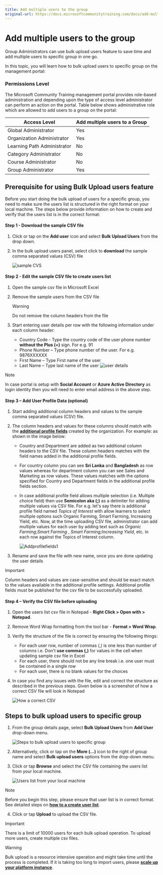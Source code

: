 ```yaml
---
title: Add multiple users to the group
original-url: https://docs.microsoftcommunitytraining.com/docs/add-multiple-users-to-the-group
---
```


# Add multiple users to the group

Group Administrators can use bulk upload users feature to save time and add multiple users to specific group in one go.

In this topic, you  will learn how to bulk upload users to specific group on the management portal:  

### Permissions Level

The Microsoft Community Training management portal provides role-based administration and depending upon the type of access level administrator can perform an action on the portal. Table below shows administrative role which are allowed to add users to a group on the portal:

| Access Level    | Add multiple users to a Group |
| --- | --- |
| Global Administrator | Yes |
| Organization Administrator  | Yes |
| Learning Path Administrator | No |
| Category Administrator | No |
| Course Administrator | No |
| Group Administrator | Yes |

## Prerequisite for using Bulk Upload users feature

Before you start doing the bulk upload of users for a specific group, you need to make sure the users list is structured in the right format on your local machine. The steps below provide information on how to create and verify that the users list is in the correct format:

#### Step 1 - Download the sample CSV file

1. Click or tap on the **Add user** icon and select **Bulk Upload Users** from the drop down.

2. In the bulk upload users panel, select click to **download** the sample comma separated values (CSV) file

    ![sample CVS](../../media/sample%20CVS.png)

#### Step 2 - Edit the sample CSV file to create users list

1. Open the sample csv file in Microsoft Excel

2. Remove the sample users from the CSV file  

    > [!WARNING]
    > Do not remove the column headers from the file

3. Start entering user details per row with the following information under each column header:
    - Country Code - Type the country code of the user phone number **without the Plus (+)** sign. For e.g. 91
    - Phone Number – Type phone number of the user. For e.g. 9876XXXXXX
    - First Name – Type First name of the user
    - Last Name – Type last name of the user
    ![user details](../../media/image%2857%29.png)

> [!NOTE]
> In case portal is setup with **Social Account** or **Azure Active Directory** as login identity then you will need to enter email address in the above step.

#### Step 3 – Add User Profile Data (optional)

1. Start adding additional column headers and values to the sample comma separated values (CSV) file. 

2. The column headers and values for these columns should match with the [**additional profile fields**](../../settings/4_add-additional-profile-fields-for-user-information) created by the organization. For example: as shown in the image below:
    - Country and Department are added as two additional column headers to the CSV file. These column headers matches with the field names added in the additional profile fields.
    - For country column you can see **Sri Lanka** and **Bangladesh** as row values whereas for department column you can see Sales and Marketing as row values. These values matches with the options specified for Country and Department fields in the additional profile fields section.
    - In case additional profile field allows multiple selection (i.e. Multiple choice field) then use **Semicolon aka (;)** as a delimiter for adding multiple values via CSV file. For e.g. let's say there is additional profile field named *Topics of Interest* with allow learners to select multiple options such Organic Farming, Smart Farming, Increasing Yield, etc.  Now, at the time uploading CSV file, administrator can add multiple values for each user by adding text such as *Organic Farming;Smart Farming* ,  *Smart Farming;Increasing Yield*, etc. in each row against the Topics of Interest column.

        ![Addprofilefields1](../../media/Addprofilefields1.JPG)

3. Rename and save the file with new name, once you are done updating the user details

> [!IMPORTANT]
> Column headers and values are case-sensitive and should be exact match to the values available in the additional profile settings. Additional profile fields must be published for the csv file to be successfully uploaded.

#### Step 4 – Verify the CSV file before uploading

1. Open the users list csv file in Notepad - **Right Click > Open with > Notepad**.

2. Remove Word Wrap formatting from the tool bar - **Format > Word Wrap**.

3. Verify the structure of the file is correct by ensuring the following things:
    - For each user row, number of commas (,) is one less than number of columns i.e. Don't **use commas (,)** for values in the cell when updating sample csv file in Excel
    - For each user, there should not be any line break i.e. one user must be contained in a single row
    - For each user, there is no blank values for the choices

4. In case you find any issues with the file, edit and correct the structure as described in the previous steps. Given below is a screenshot of how a correct CSV file will look in Notepad

    ![How a correct CSV](../../media/image%2864%29.png)

## Steps to bulk upload users to specific group

1. From the group details page, select **Bulk Upload Users** from **Add User** drop-down menu.

    ![Steps to bulk upload users to specific group](../../media/image%2858%29.png)

2. Alternatively, click or tap on the **More (...)** icon to the right of group name and select **Bulk upload users** options from the drop-down menu.

3. Click or tap **Browse** and select the CSV file containing the users list from your local machine.

    ![Users list from your local machine](../../media/image%2859%29.png)

> [!NOTE]
> Before you begin this step, please ensure that user list is in correct format. See detailed steps on [**how to a create user list**](#prerequisite-for-using-bulk-upload-users-feature).

4. Click or tap **Upload** to upload the CSV file.

> [!IMPORTANT]
> There is a limit of 10000 users for each bulk upload operation. To upload more users, create multiple csv files.

> [!WARNING]
> Bulk upload is a resource intensive operation and might take time until the process is completed. If it is taking too long to import users, please [**scale up your platform instance**](../../infrastructure-management/configure-your-platform-infrastructure/4_scale-up-instance-configuration).